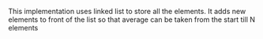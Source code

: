 This implementation uses linked list to store all the elements. It adds new elements to front of the list so that average can be taken from the start till N elements
